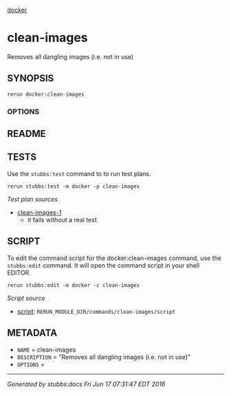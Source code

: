 [docker](../../index.md)
# clean-images 

Removes all dangling images (i.e. not in use)

## SYNOPSIS

    rerun docker:clean-images 

### OPTIONS



## README



## TESTS

Use the `stubbs:test` command to to run test plans.

    rerun stubbs:test -m docker -p clean-images

*Test plan sources*

* [clean-images-1](../../tests/clean-images-1.md)
  * it fails without a real test

## SCRIPT

To edit the command script for the docker:clean-images command, 
use the `stubbs:edit`
command. It will open the command script in your shell EDITOR.

    rerun stubbs:edit -m docker -c clean-images

*Script source*

* [script](script.md): `RERUN_MODULE_DIR/commands/clean-images/script`

## METADATA

* `NAME` = clean-images
* `DESCRIPTION` = "Removes all dangling images (i.e. not in use)"
* `OPTIONS` = 

----

*Generated by stubbs:docs Fri Jun 17 07:31:47 EDT 2016*

